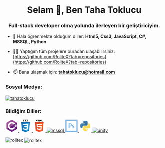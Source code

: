 <h1 align="center">Selam 👋, Ben Taha Toklucu</h1>
<h3 align="center">Full-stack developer olma yolunda ilerleyen bir geliştiriciyim.</h3>

- 🌱 Hala öğrenmekte olduğum diller: **Html5, Css3, JavaScript, C#, MSSQL, Python**

- 👨‍💻 Yaptığım tüm projelere buradan ulaşabilirsiniz: [https://github.com/RoliteX?tab=repositories](https://github.com/RoliteX?tab=repositories)

- 📫 Bana ulaşmak için: **tahatoklucu@hotmail.com**

<h3 align="left">Sosyal Medya:</h3>
<p align="left">
<a href="https://instagram.com/tahatoklucu" target="blank"><img align="center" src="https://raw.githubusercontent.com/rahuldkjain/github-profile-readme-generator/master/src/images/icons/Social/instagram.svg" alt="tahatoklucu" height="30" width="40" /></a>
</p>

<h3 align="left">Bildiğim Diller:</h3>
<p align="left"> <a href="https://www.w3schools.com/cs/" target="_blank" rel="noreferrer"> <img src="https://raw.githubusercontent.com/devicons/devicon/master/icons/csharp/csharp-original.svg" alt="csharp" width="40" height="40"/> </a> <a href="https://www.w3schools.com/css/" target="_blank" rel="noreferrer"> <img src="https://raw.githubusercontent.com/devicons/devicon/master/icons/css3/css3-original-wordmark.svg" alt="css3" width="40" height="40"/> </a> <a href="https://www.w3.org/html/" target="_blank" rel="noreferrer"> <img src="https://raw.githubusercontent.com/devicons/devicon/master/icons/html5/html5-original-wordmark.svg" alt="html5" width="40" height="40"/> </a> <a href="https://www.microsoft.com/en-us/sql-server" target="_blank" rel="noreferrer"> <img src="https://www.svgrepo.com/show/303229/microsoft-sql-server-logo.svg" alt="mssql" width="40" height="40"/> </a> <a href="https://www.photoshop.com/en" target="_blank" rel="noreferrer"> <img src="https://raw.githubusercontent.com/devicons/devicon/master/icons/photoshop/photoshop-line.svg" alt="photoshop" width="40" height="40"/> </a> <a href="https://www.python.org" target="_blank" rel="noreferrer"> <img src="https://raw.githubusercontent.com/devicons/devicon/master/icons/python/python-original.svg" alt="python" width="40" height="40"/> </a> <a href="https://unity.com/" target="_blank" rel="noreferrer"> <img src="https://www.vectorlogo.zone/logos/unity3d/unity3d-icon.svg" alt="unity" width="40" height="40"/> </a> </p>

<p><img align="left" src="https://github-readme-stats.vercel.app/api/top-langs?username=rolitex&show_icons=true&locale=en&layout=compact" alt="rolitex" /></p>

<p>&nbsp;<img align="center" src="https://github-readme-stats.vercel.app/api?username=rolitex&show_icons=true&locale=en" alt="rolitex" /></p>
